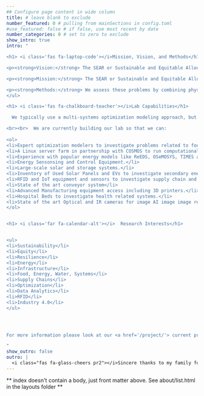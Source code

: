 ```yaml
---
## Configure page content in wide column
title: # leave blank to exclude
number_featured: 0 # pulling from mainSections in config.toml
#use_featured: false # if false, use most recent by date
number_categories: 0 # set to zero to exclude
show_intro: true
intro: "

<h1> <i class='fas fa-laptop-code'></i>Mission, Vision, and Methods</h1>

<p><strong>Vision:</strong> The SEAR or Sustainable and Equitable Allocation of Resources Lab believes that by creating systems that properly allocate resources, we can sustainably, equitably, and resiliently meet society's needs for food, energy, and water while maintaining a high standard of living.</p>

<p><strong>Mission:</strong> The SEAR or Sustainable and Equitable Allocation of Resources lab investigates how communities, companies, and countries can allocate their limited resources in a way that maximizes their desired outcomes in a sustainable, equitable, and resilient but also elegant way.</p>

<p><strong>Methods:</strong> We assess these problems by combining physical experimentation, data analytics, and stochastic systems optimization to provide actionable decisions and/or create scalable prototypes.</p>
</ul>

<h1> <i class='fas fa-chalkboard-teacher'></i>Lab Capabilities</h1>

  We typically use a multi-systems optimization modeling approach, but have used other methods like regression, machine learning, systems dynamics, and agent-based modeling simulation techniques.

<br><br>  We are currently building our lab so that we can: 
  
<ol>
<li>Expert optimization modelers to investigate problems related to food, energy, and water systems, as well as supply chains. </li>
<li>A Linux server farm in partnership with COSMOS to run computationally large scale optimization models. </li>
<li>Experience with popular energy models like ReEDS, OSeMOSYS, TIMES and more.</li>
<li>Energy Sensonsing and Control Equipment.</li>
<li>Large-scale solar and storage systems.</li>
<li>Inventory of Used Solar Panels and EVs to investigate secondary energy supply chains.</li>
<li>RFID and IoT equipment and sensors to investigate supply chain and inventory problems.</li>
<li>State of the art conveyor system</li>
<li>Advanced Manufacturing equipment access including 3D printers.</li>
<li>Hospital Beds to investigate health related systems.</li>
<li>State of the art Optical and IR cameras for image AI image image recognition.</li>
</ol>


<h1> <i class='far fa-calendar-alt'></i>  Research Interests</h1>


<ul>
<li>Sustainability</li>
<li>Equity</li>
<li>Resilience</li>
<li>Energy</li>
<li>Infrastructure</li>
<li>Food, Energy, Water, Systems</li>
<li>Supply Chains</li>
<li>Optimization</li>
<li>Data Analytics</li>
<li>RFID</li>
<li>Industry 4.0</li>
</ul>




For more information please look at our <a href='/project/'> current projects </a>.

"
show_outro: false
outro: |
  <i class="fas fa-glass-cheers pr2"></i>Sincere thanks to my family for all their love and support!
---
```


** index doesn't contain a body, just front matter above.
See about/list.html in the layouts folder **